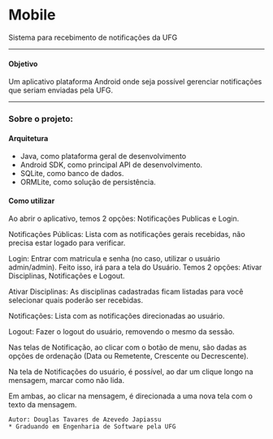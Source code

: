 Mobile
=============

Sistema para recebimento de notificações da UFG

***

#### Objetivo
Um aplicativo plataforma Android onde seja possível gerenciar notificações que seriam enviadas pela UFG.



***

### Sobre o projeto:

#### Arquitetura

* Java, como plataforma geral de desenvolvimento
* Android SDK, como principal API de desenvolvimento.
* SQLite, como banco de dados.
* ORMLite, como solução de persistência.

#### Como utilizar

Ao abrir o aplicativo, temos 2 opções: Notificações Publicas e Login.

Notificações Públicas: Lista com as notificações gerais recebidas, não precisa estar logado para verificar.

Login: Entrar com matricula e senha (no caso, utilizar o usuário admin/admin). Feito isso, irá para a tela do Usuário. Temos 2 opções: Ativar Disciplinas, Notificações e Logout.

Ativar Disciplinas: As disciplinas cadastradas ficam listadas para você selecionar quais poderão ser recebidas.

Notificações: Lista com as notificações direcionadas ao usuário.

Logout: Fazer o logout do usuário, removendo o mesmo da sessão.

Nas telas de Notificação, ao clicar com o botão de menu, são dadas as opções de ordenação (Data ou Remetente, Crescente ou Decrescente).

Na tela de Notificações do usuário, é possível, ao dar um clique longo na mensagem, marcar como não lida.

Em ambas, ao clicar na mensagem, é direcionada a uma nova tela com o texto da mensagem.

```
Autor: Douglas Tavares de Azevedo Japiassu
* Graduando em Engenharia de Software pela UFG
```
